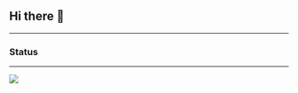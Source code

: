 ## Hi there 👋
---
### Status
---
![](https://github-profile-summary-cards.vercel.app/api/cards/profile-details?username=ScoScoScoSco&theme=2077)
<!--
**ScoScoScoSco/ScoScoScoSco** is a ✨ _special_ ✨ repository because its `README.md` (this file) appears on your GitHub profile.

Here are some ideas to get you started:

- 🔭 I’m currently working on ...
- 🌱 I’m currently learning ...
- 👯 I’m looking to collaborate on ...
- 🤔 I’m looking for help with ...
- 💬 Ask me about ...
- 📫 How to reach me: ...
- 😄 Pronouns: ...
- ⚡ Fun fact: ...
-->
